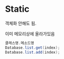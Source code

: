 # Static

객체화 안해도 됨.

이미 메모리상에 올라가있음

```java
클래스명.메소드명
Database.list.get(index);
Database.list.add(index);
```

